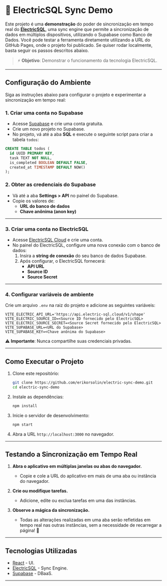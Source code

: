 # 🚀 ElectricSQL Sync Demo

Este projeto é uma **demonstração** do poder de sincronização em tempo real do **[ElectricSQL](https://electric-sql.com/)**, uma sync engine que permite a sincronização de dados em múltiplos dispositivos, utilizando o Supabase como Banco de Dados. Você pode testar a ferramenta diretamente utilizando a URL do GitHub Pages, onde o projeto foi publicado. Se quiser rodar localmente, basta seguir os passos descritos abaixo.

> ⚡️ **Objetivo**: Demonstrar o funcionamento da tecnologia ElectricSQL.

---

## Configuração do Ambiente

Siga as instruções abaixo para configurar o projeto e experimentar a sincronização em tempo real:

### 1. **Criar uma conta no Supabase**
- Acesse [Supabase](https://supabase.com/) e crie uma conta gratuita.
- Crie um novo projeto no Supabase.
- No projeto, vá até a aba **SQL** e execute o seguinte script para criar a tabela `todos`:

```sql
CREATE TABLE todos (
  id UUID PRIMARY KEY,
  task TEXT NOT NULL,
  is_completed BOOLEAN DEFAULT FALSE,
  created_at TIMESTAMP DEFAULT NOW()
);
```

### 2. **Obter as credenciais do Supabase**
- Vá até a aba **Settings > API** no painel do Supabase.
- Copie os valores de:
  - **URL do banco de dados** 
  - **Chave anônima (anon key)**

---

### 3. **Criar uma conta no ElectricSQL**
- Acesse [ElectricSQL Cloud](https://electric-sql.com/) e crie uma conta.
- No painel do ElectricSQL, configure uma nova conexão com o banco de dados:
  1. Insira a **string de conexão** do seu banco de dados Supabase.
  2. Após configurar, o ElectricSQL fornecerá:
     - **API URL**
     - **Source ID**
     - **Source Secret**

---

### 4. **Configurar variáveis de ambiente**
Crie um arquivo `.env` na raiz do projeto e adicione as seguintes variáveis:

```env
VITE_ELECTRIC_API_URL='https://api.electric-sql.cloud/v1/shape'
VITE_ELECTRIC_SOURCE_ID=<Source ID fornecido pelo ElectricSQL>
VITE_ELECTRIC_SOURCE_SECRET=<Source Secret fornecido pelo ElectricSQL>
VITE_SUPABASE_URL=<URL do Supabase>
VITE_SUPABASE_KEY=<Chave anônima do Supabase>
```

⚠️ **Importante**: Nunca compartilhe suas credenciais privadas.

---

## Como Executar o Projeto

1. Clone este repositório:
   ```bash
   git clone https://github.com/erikorsolin/electric-sync-demo.git
   cd electric-sync-demo
   ```

2. Instale as dependências:
   ```bash
   npm install
   ```

3. Inicie o servidor de desenvolvimento:
   ```bash
   npm start
   ```

4. Abra a URL `http://localhost:3000` no navegador.

---


## Testando a Sincronização em Tempo Real


1. **Abra o aplicativo em múltiplas janelas ou abas do navegador.**
   - Copie e cole a URL do aplicativo em mais de uma aba ou instância do navegador.
   
2. **Crie ou modifique tarefas.**
   - Adicione, edite ou exclua tarefas em uma das instâncias.

3. **Observe a mágica da sincronização.**
   - Todas as alterações realizadas em uma aba serão refletidas em tempo real nas outras instâncias, sem a necessidade de recarregar a página! 🎉

---

## Tecnologias Utilizadas

- [React](https://reactjs.org/) - UI.
- [ElectricSQL](https://electric-sql.com/) - Sync Engine.
- [Supabase](https://supabase.com/) - DBaaS.

---
